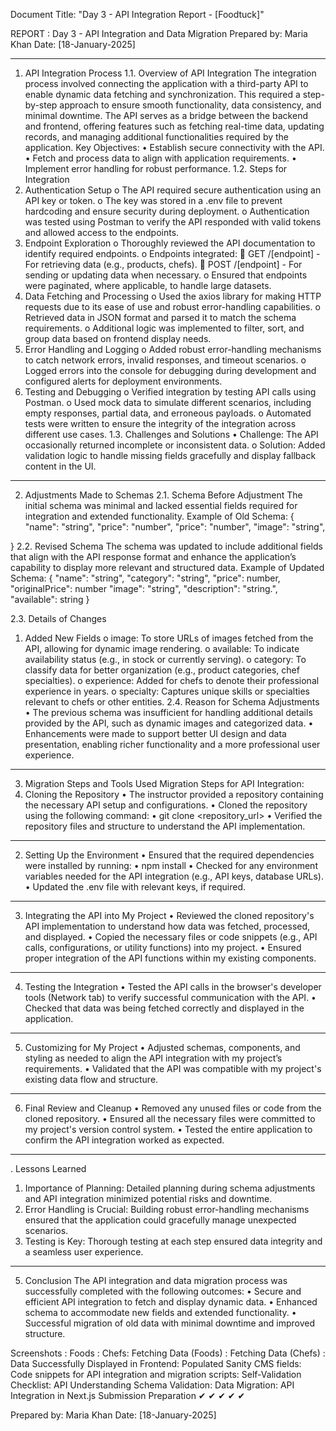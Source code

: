 Document Title: "Day 3 - API Integration Report - [Foodtuck]"

REPORT :
Day 3 - API Integration and Data Migration
Prepared by: Maria Khan
Date: [18-January-2025]
________________________________________
1. API Integration Process
1.1. Overview of API Integration
The integration process involved connecting the application with a third-party API to enable dynamic data fetching and synchronization. This required a step-by-step approach to ensure smooth functionality, data consistency, and minimal downtime. The API serves as a bridge between the backend and frontend, offering features such as fetching real-time data, updating records, and managing additional functionalities required by the application.
Key Objectives:
•	Establish secure connectivity with the API.
•	Fetch and process data to align with application requirements.
•	Implement error handling for robust performance.
1.2. Steps for Integration
1.	Authentication Setup
o	The API required secure authentication using an API key or token.
o	The key was stored in a .env file to prevent hardcoding and ensure security during deployment.
o	Authentication was tested using Postman to verify the API responded with valid tokens and allowed access to the endpoints.
2.	Endpoint Exploration
o	Thoroughly reviewed the API documentation to identify required endpoints.
o	Endpoints integrated:
	GET /[endpoint] - For retrieving data (e.g., products, chefs).
	POST /[endpoint] - For sending or updating data when necessary.
o	Ensured that endpoints were paginated, where applicable, to handle large datasets.
3.	Data Fetching and Processing
o	Used the axios library for making HTTP requests due to its ease of use and robust error-handling capabilities.
o	Retrieved data in JSON format and parsed it to match the schema requirements.
o	Additional logic was implemented to filter, sort, and group data based on frontend display needs.
4.	Error Handling and Logging
o	Added robust error-handling mechanisms to catch network errors, invalid responses, and timeout scenarios.
o	Logged errors into the console for debugging during development and configured alerts for deployment environments.
5.	Testing and Debugging
o	Verified integration by testing API calls using Postman.
o	Used mock data to simulate different scenarios, including empty responses, partial data, and erroneous payloads.
o	Automated tests were written to ensure the integrity of the integration across different use cases.
1.3. Challenges and Solutions
•	Challenge: The API occasionally returned incomplete or inconsistent data.
o	Solution: Added validation logic to handle missing fields gracefully and display fallback content in the UI.

________________________________________


2. Adjustments Made to Schemas
2.1. Schema Before Adjustment
 The initial schema was minimal and lacked essential fields required for integration and extended functionality.
Example of Old Schema:
{
  "name": "string",
  "price": "number",
  "price": "number",
  "image": "string",

}
2.2. Revised Schema
The schema was updated to include additional fields that align with the API response format and enhance the application’s capability to display more relevant and structured data.
Example of Updated Schema:
{
    "name": "string",
    "category": "string",
    "price": number,
    "originalPrice": number
    "image": "string",
    "description": "string.",
    "available": string
}

2.3. Details of Changes
1.	Added New Fields
o	image: To store URLs of images fetched from the API, allowing for dynamic image rendering.
o	available: To indicate availability status (e.g., in stock or currently serving).
o	category: To classify data for better organization (e.g., product categories, chef specialties).
o	experience: Added for chefs to denote their professional experience in years.
o	specialty: Captures unique skills or specialties relevant to chefs or other entities.
2.4. Reason for Schema Adjustments
•	The previous schema was insufficient for handling additional details provided by the API, such as dynamic images and categorized data.
•	Enhancements were made to support better UI design and data presentation, enabling richer functionality and a more professional user experience.
________________________________________

3. Migration Steps and Tools Used
Migration Steps for API Integration:
1. Cloning the Repository
•	The instructor provided a repository containing the necessary API setup and configurations.
•	Cloned the repository using the following command: 
•	git clone <repository_url>
•	Verified the repository files and structure to understand the API implementation.
________________________________________



2. Setting Up the Environment
•	Ensured that the required dependencies were installed by running: 
•	npm install
•	Checked for any environment variables needed for the API integration (e.g., API keys, database URLs).
•	Updated the .env file with relevant keys, if required.
________________________________________

3. Integrating the API into My Project
•	Reviewed the cloned repository's API implementation to understand how data was fetched, processed, and displayed.
•	Copied the necessary files or code snippets (e.g., API calls, configurations, or utility functions) into my project.
•	Ensured proper integration of the API functions within my existing components.
________________________________________
4. Testing the Integration
•	Tested the API calls in the browser's developer tools (Network tab) to verify successful communication with the API.
•	Checked that data was being fetched correctly and displayed in the application.
________________________________________
5. Customizing for My Project
•	Adjusted schemas, components, and styling as needed to align the API integration with my project’s requirements.
•	Validated that the API was compatible with my project's existing data flow and structure.
________________________________________

6. Final Review and Cleanup
•	Removed any unused files or code from the cloned repository.
•	Ensured all the necessary files were committed to my project's version control system.
•	Tested the entire application to confirm the API integration worked as expected.
________________________________________
. Lessons Learned
1.	Importance of Planning: Detailed planning during schema adjustments and API integration minimized potential risks and downtime.
2.	Error Handling is Crucial: Building robust error-handling mechanisms ensured that the application could gracefully manage unexpected scenarios.
3.	Testing is Key: Thorough testing at each step ensured data integrity and a seamless user experience.
________________________________________
5. Conclusion
The API integration and data migration process was successfully completed with the following outcomes:
•	Secure and efficient API integration to fetch and display dynamic data.
•	Enhanced schema to accommodate new fields and extended functionality.
•	Successful migration of old data with minimal downtime and improved structure.

Screenshots :
Foods :
Chefs: 
Fetching Data (Foods) :
Fetching Data (Chefs) :
Data Successfully Displayed in Frontend:
 Populated Sanity CMS fields:
Code snippets for API integration and migration scripts:
Self-Validation Checklist:
API Understanding	Schema Validation:	Data Migration:	API Integration in Next.js	Submission Preparation
✔	✔	✔	✔	✔

Prepared by: Maria Khan
Date: [18-January-2025]

